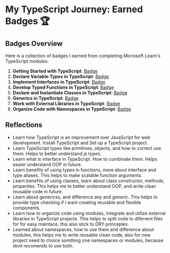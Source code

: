 # My TypeScript Journey: Earned Badges 🏆

## Badges Overview

Here is a collection of badges I earned from completing Microsoft Learn's TypeScript modules:

1. **Getting Started with TypeScript**: [Badge](https://learn.microsoft.com/en-us/users/into0/achievements/n7978acf)
2. **Declare Variable Types in TypeScript**: [Badge](https://learn.microsoft.com/en-us/users/into0/achievements/hygrv5z8)
3. **Implement Interfaces in TypeScript**: [Badge](https://learn.microsoft.com/en-us/users/into0/achievements/fzu2juvx)
4. **Develop Typed Functions in TypeScript**: [Badge](https://learn.microsoft.com/en-us/users/into0/achievements/9nsfbsqu)
5. **Declare and Instantiate Classes in TypeScript**: [Badge](https://learn.microsoft.com/en-us/users/into0/achievements/wace5chn)
6. **Generics in TypeScript**: [Badge](https://learn.microsoft.com/en-us/users/into0/achievements/yvht7ppr)
7. **Work with External Libraries in TypeScript**: [Badge](https://learn.microsoft.com/en-us/users/into0/achievements/aqw5qel7)
8. **Organize Code with Namespaces in TypeScript**: [Badge](https://learn.microsoft.com/en-us/users/into0/achievements/cwtvnbj9)

## Reflections

- Learn how TypeScript is an improvement over JavaScript for web development. Install TypeScript and Set up a TypeScript project.
- Learn TypeScript types like primitives, objects, and how to correct use them. Helps to better understand js types.
- Learn what is interface in TypeScript. How to combinate them. Helps easier understand OOP in future.
- Learn benefits of using types in functions, more about interface and type aliases. This helps to make scalable function arguments.
- Learn benefits of using classes, learn about class constructor, methods, properties. This helps me to better understand OOP, and write clean reusable code in future.
- Learn about genericss, and difference any and generic. This helps to provide type checking if i want creating reusable and flexible components.
- Learn how to organize code using modules, integrate and utilize external libraries in TypeScript projects. This helps to split code to diferrent files for for easy maintace, this also stick to DRY princeples.
- Learned about namespaces, how to use them and difference about modules, this helps me to write reusable clean code, also for new project need to choice somthing one namespaces or modules, because dont recomends to use both.